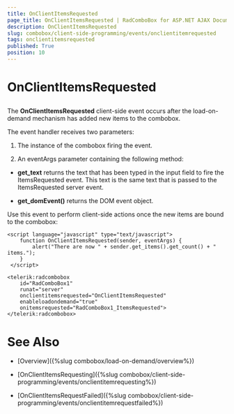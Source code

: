 ```yaml
---
title: OnClientItemsRequested
page_title: OnClientItemsRequested | RadComboBox for ASP.NET AJAX Documentation
description: OnClientItemsRequested
slug: combobox/client-side-programming/events/onclientitemrequested
tags: onclientitemsrequested
published: True
position: 10
---
```


# OnClientItemsRequested



## 

The **OnClientItemsRequested** client-side event occurs after the load-on-demand mechanism has added new items to the combobox.

The event handler receives two parameters:

1. The instance of the combobox firing the event.

1. An eventArgs parameter containing the following method:

* **get_text** returns the text that has been typed in the input field to fire the ItemsRequested event. This text is the same text that is passed to the ItemsRequested server event.

* **get_domEvent()** returns the DOM event object.

Use this event to perform client-side actions once the new items are bound to the combobox:

````ASPNET
<script language="javascript" type="text/javascript">
	function OnClientItemsRequested(sender, eventArgs) {
		alert("There are now " + sender.get_items().get_count() + " items.");
	}
 </script>

<telerik:radcombobox
	id="RadComboBox1" 
	runat="server" 
	onclientitemsrequested="OnClientItemsRequested"
	enableloadondemand="true" 
	onitemsrequested="RadComboBox1_ItemsRequested">
</telerik:radcombobox>
````



# See Also

 * [Overview]({%slug combobox/load-on-demand/overview%})

 * [OnClientItemsRequesting]({%slug combobox/client-side-programming/events/onclientitemrequesting%})

 * [OnClientItemsRequestFailed]({%slug combobox/client-side-programming/events/onclientitemrequestfailed%})
